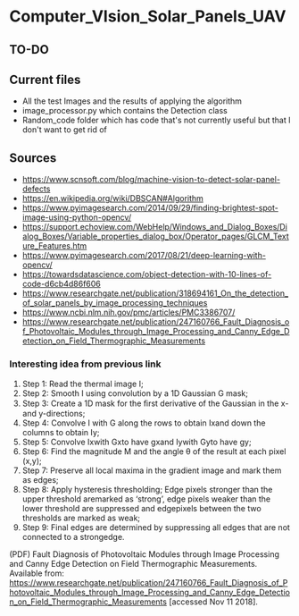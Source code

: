 # Computer_VIsion_Solar_Panels_UAV

## TO-DO


## Current files
* All the test Images and the results of applying the algorithm
* image_processor.py which contains the Detection class
* Random_code folder which has code that's not currently useful but that I don't want to get rid of

## Sources
* https://www.scnsoft.com/blog/machine-vision-to-detect-solar-panel-defects
* https://en.wikipedia.org/wiki/DBSCAN#Algorithm
* https://www.pyimagesearch.com/2014/09/29/finding-brightest-spot-image-using-python-opencv/
* https://support.echoview.com/WebHelp/Windows_and_Dialog_Boxes/Dialog_Boxes/Variable_properties_dialog_box/Operator_pages/GLCM_Texture_Features.htm
* https://www.pyimagesearch.com/2017/08/21/deep-learning-with-opencv/
* https://towardsdatascience.com/object-detection-with-10-lines-of-code-d6cb4d86f606
* https://www.researchgate.net/publication/318694161_On_the_detection_of_solar_panels_by_image_processing_techniques
* https://www.ncbi.nlm.nih.gov/pmc/articles/PMC3386707/
* https://www.researchgate.net/publication/247160766_Fault_Diagnosis_of_Photovoltaic_Modules_through_Image_Processing_and_Canny_Edge_Detection_on_Field_Thermographic_Measurements




### Interesting idea from previous link
  1. Step 1: Read the thermal image I;
  2. Step 2: Smooth I using convolution by a 1D Gaussian G mask;
  3. Step 3: Create a 1D mask for the ﬁrst derivative of the Gaussian in the x- and y-directions;
  4. Step 4: Convolve I with G along the rows to obtain Ixand down the columns to obtain Iy;
  5. Step 5: Convolve Ixwith Gxto have gxand Iywith Gyto have gy;
  6. Step 6: Find the magnitude M and the angle θ of the result at each pixel (x,y);
  7. Step 7: Preserve all local maxima in the gradient image and mark them as edges;
  8. Step 8: Apply hysteresis thresholding; Edge pixels stronger than the upper threshold aremarked as ‘strong’, edge pixels weaker than the lower threshold are suppressed and edgepixels between the two thresholds are marked as weak;
  9. Step 9: Final edges are determined by suppressing all edges that are not connected to a strongedge. 

(PDF) Fault Diagnosis of Photovoltaic Modules through Image Processing and Canny Edge Detection on Field Thermographic Measurements. Available from: https://www.researchgate.net/publication/247160766_Fault_Diagnosis_of_Photovoltaic_Modules_through_Image_Processing_and_Canny_Edge_Detection_on_Field_Thermographic_Measurements [accessed Nov 11 2018].
